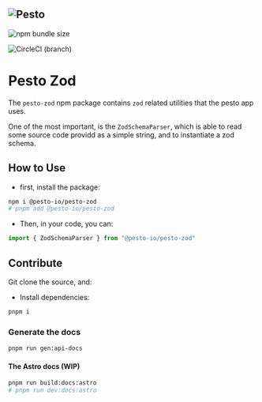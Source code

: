 ![Pesto](https://raw.githubusercontent.com/3forges/pesto-zod/feature/init-src/n/ci/documentation/images/pesto-icons/32x32.png)
--

![npm bundle size](https://img.shields.io/bundlephobia/min/%403forges%2Fpesto-zod?style=for-the-badge&logoColor=%23dc34eb&label=bundle%20size&labelColor=%2334eb3d&color=%23dc34eb)

![CircleCI (branch)](https://img.shields.io/circleci/build/github/3forges/pesto-zod/feature%252Finit-src%252Fn%252Fci?style=for-the-badge&labelColor=%2334ebd3&color=%23eb34eb)

# Pesto Zod

The `pesto-zod` npm package contains `zod` related utilities that the pesto app uses.

One of the most important, is the `ZodSchemaParser`, which is able to read some source code providd as a simple string, and to instantiate a zod schema.

## How to Use

* first, install the package:

```bash
npm i @pesto-io/pesto-zod
# pnpm add @pesto-io/pesto-zod
```

* Then, in your code, you can:

```TypeScript
import { ZodSchemaParser } from "@pesto-io/pesto-zod"


```

## Contribute

Git clone the source, and:

* Install dependencies:

```bash
pnpm i
```

### Generate the docs

```bash
pnpm run gen:api-docs
```

#### The Astro docs (WIP)

```bash
pnpm run build:docs:astro
# pnpm run dev:docs:astro

```